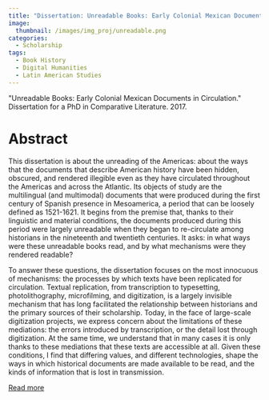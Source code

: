```yaml
---
title: "Dissertation: Unreadable Books: Early Colonial Mexican Documents in Circulation"
image: 
  thumbnail: /images/img_proj/unreadable.png
categories:
  - Scholarship
tags:
  - Book History
  - Digital Humanities
  - Latin American Studies
---
```


"Unreadable Books: Early Colonial Mexican Documents in Circulation." Dissertation for a PhD in Comparative Literature. 2017.

# Abstract

 This dissertation is about the unreading of the Americas: about the ways that the documents that describe American history have been hidden, obscured, and rendered illegible even as they have circulated throughout the Americas and across the Atlantic. Its objects of study are the multilingual (and multimodal) documents that were produced during the first century of Spanish presence in Mesoamerica, a period that can be loosely defined as 1521-1621. It begins from the premise that, thanks to their linguistic and material conditions, the documents produced during this period were largely unreadable when they began to re-circulate among historians in the nineteenth and twentieth centuries. It asks: in what ways were these unreadable books read, and by what mechanisms were they rendered readable?

To answer these questions, the dissertation focuses on the most innocuous of mechanisms: the processes by which texts have been replicated for circulation. Textual replication, from transcription to typesetting, photolithography, microfilming, and digitization, is a largely invisible mechanism that has long facilitated the relationship between historians and the primary sources of their scholarship. Today, in the face of large-scale digitization projects, we express concern about the limitations of these mediations: the errors introduced by transcription, or the detail lost through digitization. At the same time, we understand that in many cases it is only thanks to these mediations that these texts are accessible at all. Given these conditions, I find that differing values, and different technologies, shape the ways in which historical documents are made available to be read, and the kinds of information that is lost in transmission. 

[Read more](/pdf/UnreadableBooks_7-16-17.pdf)